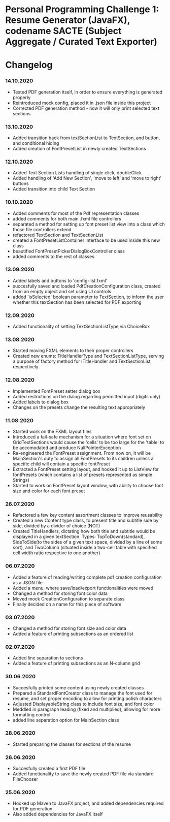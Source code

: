 # Personal Programming Challenge 1: Resume Generator (JavaFX), codename SACTE (Subject Aggregate / Curated Text Exporter)

# Changelog

### 14.10.2020
* Tested PDF generation itself, in order to ensure everything is generated properly
* Reintroduced mock config, placed it in .json file inside this project
* Corrected PDF generation method - now it will only print selected text sections 

### 13.10.2020
* Added transition back from textSectionList to TextSection, and button, and conditional hiding
* Added creation of FontPresetList in newly created TextSections

### 12.10.2020
* Added Text Section Lists handling of single click, doubleClick
* Added handling of 'Add New Section', 'move to left' and 'move to right' buttons
* Added transition into child Text Section

### 10.10.2020
* Added comments for most of the Pdf representation classes
* added comments for both main .fxml file controllers
* separated a method for setting up font preset list view into a class which those file controllers extend
* refactored TextSection and TextSectionList
* created a FontPresetListContainer interface to be used inside this new class
* beautified FontPresetPickerDialogBoxController class
* added comments to the rest of classes

### 13.09.2020
* Added labels and buttons to 'config-list.fxml'
* succesfully saved and loaded PdfCreationConfiguration class, created from an empty object and set using UI controls
* added 'isSelected' boolean parameter to TextSection, to inform the user whether this textSection has been selected for PDF exporting

### 12.09.2020
* Added functionality of setting TextSectionListType via ChoiceBox


### 13.08.2020
* Started moving FXML elements to their proper controllers
* Created new enums: TitleHandlerType and TextSectionListType, serving a purpose of factory method for ITitleHandler and TextSectionList, respectively

### 12.08.2020
* Implemented FontPreset setter dialog box
* Added restrictions on the dialog regarding permitted input (digits only)
* Added labels to dialog box
* Changes on the presets change the resulting text appropriately

### 11.08.2020
* Started work on the FXML layout files
* Introduced a fail-safe mechanism for a situation where font set on GridTextSections would cause the 'cells' to be too large for the 'table' to be accomodated and produce NullPointerException
* Re-engineered the FontPreset assignment. From now on, it will be MainSection's duty to assign all FontPresets to its children unless a specific child will contain a specific fontPreset
* Extracted a FontPreset setting layout, and hooked it up to ListView for fontPresets (which contains a list of presets represented as simple Strings)
* Started to work on FontPreset layout window, with ability to choose font size and color for each font preset

### 26.07.2020
* Refactored a few key content assortment classes to improve reusability
* Created a new Content type class, to present title and subtitle side by side, divided by a divider of choice (NOT)
* Created TitleHandlers, dictating how both title and subtitle would be displayed in a given textSection. Types: TopToDown(standard), SideToSide(to the sides of a given text space, divided by a line of some sort), and TwoColumn (situated inside a two-cell table with specified cell width ratio respective to one another)

### 06.07.2020
* Added a feature of reading/writing complete pdf creation configuration as a JSON file
* Added a menu, where save/load/export functionalities were moved
* Changed a method for storing font color data
* Moved mock CreationConfiguration to separate class
* Finally decided on a name for this piece of software

### 03.07.2020
* Changed a method for storing font size and color data
* Added a feature of printing subsections as an ordered list

### 02.07.2020
* Added line separation to sections
* Added a feature of printing subsections as an N-column grid

### 30.06.2020
* Succesfully printed some content using newly created classes
* Prepared a StandardFontCreator class to manage the font used for resume, and set proper encoding to allow for printing polish characters
* Adjusted DisplayableString class to include font size, and font color
* Meddled in paragraph leading (fixed and multiplied), allowing for more formatting control
* added line separation option for MainSection class

### 28.06.2020
* Started preparing the classes for sections of the resume

### 26.06.2020
* Succesfully created a first PDF file
* Added functionality to save the newly created PDF file via standard FileChooser

### 25.06.2020
* Hooked up Maven to JavaFX project, and added dependencies required for PDF generation
* Also added dependencies for JavaFX itself